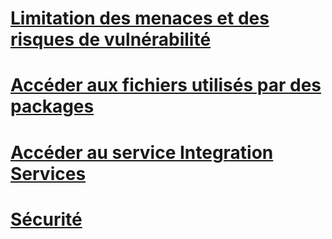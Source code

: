# [Limitation des menaces et des risques de vulnérabilité](threat-and-vulnerability-mitigation-integration-services.md)
# [Accéder aux fichiers utilisés par des packages](access-to-files-used-by-packages.md)
# [Accéder au service Integration Services](access-to-the-integration-services-service.md)
# [Sécurité](security-overview-integration-services.md)
